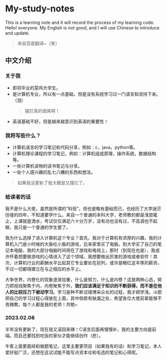# My-study-notes
This is a learning note and it will record the process of my learning code.
Hello! everyone.
My English is not good, and I will use Chinese to introduce and update.
> 来自百度翻译~（笑）

## 中文介绍
### 关于我
* 即将毕业的菜鸡大学生。
* 是计算机专业，所以有一点基础，但是没有系统学习过一门语言和坚持下来。（泪）
  > 摆烂真的很爽啊！
* 英语基础不好，但是越来越意识到英语的重要性！

### 我将写些什么？
* 计算机语言的学习笔记和代码分享，例如：c，java，python等。
* 计算机理论课程的学习笔记，例如：计算机组成原理，操作系统，数据结构等。
* 一些计算机读物的读书笔记与分享。
* 一些个人感兴趣的乱七八糟的东西和想法。
> 如果我没更新了我大概是又摆烂了。

### 给读者的话
我不是什么大佬，虽然是所谓的“科班”，但也是略有基础而已，也经历了大学迷茫彷徨的四年，不知道要学什么。来自一个普通的本科大学，老师教的都是浅尝辄止，上课就是洒水，考试仅仅满足六十分万岁，没有功也没有过，不高调也不起眼，我只是一个普通的学生罢了。

我为什么选择了进入计算机这个专业？首先，我对于计算机有浓厚的兴趣，我的计算机入门是小时候的大鱼吃小鱼的游戏，后来家里买了电脑，到大学买了自己的笔记本电脑，我的大部分电脑时间用在了游戏和电视上，那时（到现在也是），我或许怀着想要做游戏的心情进入了这个领域，我想要做出厉害的游戏或者软件！其次，计算机行业的薪酬水平比起其它专业要处在前列，或许是眼红这丰厚的薪资，不过一切都得建立在与之相应的水平上。

大争世界，内卷化的现象逐渐加重，什么是努力，什么是内卷？这是两种心态，努力把视线聚焦于内，内卷聚焦于外，**我们应该满足于知识的不断获得，而不是在他人的比较压力下被动学习**。学习是种不断试错博采众长的过程，我才疏学浅，斗胆把自己的学习过程心得放在上面，其中倘若有缺漏之处，希望各位大佬前辈能够不吝赐教，每个人都是我的老师！共勉~

### 2023.02.08
半年没有更新了，现在我又滚回来辣！C语言后面再慢慢补，我的主要方向是前端。而且还要找到吃饭的家伙才能继续创作（悲）。

牛客上面更面经和做题笔记，这里主要更项目（如果我有的话）和学习笔记，本人爱好挺广泛，还想在这试试能不能写点资本论和毛选的笔记和心得呢。
